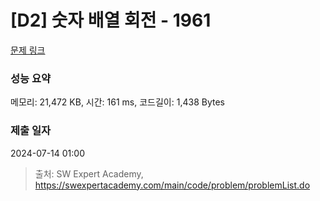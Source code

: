 # [D2] 숫자 배열 회전 - 1961 

[문제 링크](https://swexpertacademy.com/main/code/problem/problemDetail.do?contestProbId=AV5Pq-OKAVYDFAUq) 

### 성능 요약

메모리: 21,472 KB, 시간: 161 ms, 코드길이: 1,438 Bytes

### 제출 일자

2024-07-14 01:00



> 출처: SW Expert Academy, https://swexpertacademy.com/main/code/problem/problemList.do